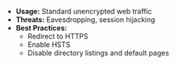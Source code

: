 - **Usage:** Standard unencrypted web traffic  
- **Threats:** Eavesdropping, session hijacking  
- **Best Practices:**  
  - Redirect to HTTPS  
  - Enable HSTS  
  - Disable directory listings and default pages